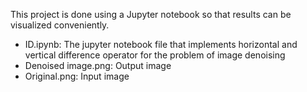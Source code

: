 This project is done using a Jupyter notebook so that results can be visualized conveniently.

* ID.ipynb: The jupyter notebook file that implements horizontal and vertical difference operator for the problem of image denoising
* Denoised image.png: Output image
* Original.png: Input image  
